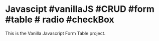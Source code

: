 # Javascipt #vanillaJS #CRUD #form #table # radio #checkBox 
This is the Vanilla Javascript Form Table project.
